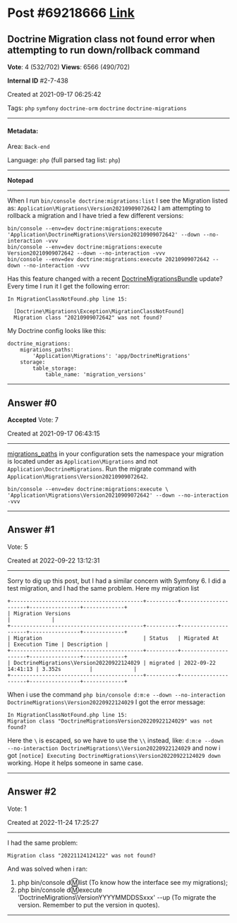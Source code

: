 
# Post \#69218666 [Link](https://stackoverflow.com/questions/69218666/)

## Doctrine Migration class not found error when attempting to run down/rollback command

**Vote**: 4 (532/702) **Views**: 6566 (490/702) 

**Internal ID** \#2-7-438

Created at 2021-09-17 06:25:42

Tags: `php` `symfony` `doctrine-orm` `doctrine` `doctrine-migrations`

----------

#### Metadata:

Area: `Back-end`

Language: `php` (full parsed tag list: `php`)

----------

**Notepad**


----------

When I run `bin/console doctrine:migrations:list` I see the Migration listed as:
`Application\Migrations\Version20210909072642`
I am attempting to rollback a migration and I have tried a few different versions:
```
bin/console --env=dev doctrine:migrations:execute 'Application\DoctrineMigrations\Version20210909072642' --down --no-interaction -vvv
bin/console --env=dev doctrine:migrations:execute Version20210909072642 --down --no-interaction -vvv
bin/console --env=dev doctrine:migrations:execute 20210909072642 --down --no-interaction -vvv
```

Has this feature changed with a recent [DoctrineMigrationsBundle](https://symfony.com/bundles/DoctrineMigrationsBundle/current/index.html) update?
Every time I run it I get the following error:
```
In MigrationClassNotFound.php line 15:
                                                          
  [Doctrine\Migrations\Exception\MigrationClassNotFound]  
  Migration class "20210909072642" was not found?
```

My Doctrine config looks like this:
```
doctrine_migrations:
    migrations_paths:
        'Application\Migrations': 'app/DoctrineMigrations'
    storage:
        table_storage:
            table_name: 'migration_versions'
```



----------
        
## Answer \#0

**Accepted** Vote: 7

Created at 2021-09-17 06:43:15

------------

[migrations_paths](https://www.doctrine-project.org/projects/doctrine-migrations/en/3.0/reference/configuration.html#configuration) in your configuration sets the namespace your migration is located under as `Application\Migrations` and not `Application\DoctrineMigrations`.
Run the migrate command with `Application\Migrations\Version20210909072642`.
```
bin/console --env=dev doctrine:migrations:execute \
'Application\Migrations\Version20210909072642' --down --no-interaction -vvv
```



------------
    
    
## Answer \#1

 Vote: 5

Created at 2022-09-22 13:12:31

------------

Sorry to dig up this post, but I had a similar concern with Symfony 6.
I did a test migration, and I had the same problem.
Here my migration list
```
+------------------------------------------+----------+---------------------+----------------+-------------+
| Migration Versions                                                                         |             |
+------------------------------------------+----------+---------------------+----------------+-------------+
| Migration                                | Status   | Migrated At         | Execution Time | Description |
+------------------------------------------+----------+---------------------+----------------+-------------+
| DoctrineMigrations\Version20220922124029 | migrated | 2022-09-22 14:41:13 | 3.352s         |             |
+------------------------------------------+----------+---------------------+----------------+-------------+
```

When i use the command `php bin/console d:m:e --down --no-interaction DoctrineMigrations\Version20220922124029`
I got the error message:
```
In MigrationClassNotFound.php line 15:
Migration class "DoctrineMigrationsVersion20220922124029" was not found?
```

Here the `\` is escaped, so we have to use the `\\` instead, like:
`d:m:e --down --no-interaction DoctrineMigrations\\Version20220922124029`
and now i got `[notice] Executing DoctrineMigrations\Version20220922124029 down` working.
Hope it helps someone in same case.


------------
    
    
## Answer \#2

 Vote: 1

Created at 2022-11-24 17:25:27

------------

I had the same problem:
```
Migration class "20221124124122" was not found?
```

And was solved when i ran:

1. php bin/console d:m:list (To know how the interface see my migrations);
2. php bin/console d:m:execute 'DoctrineMigrations\VersionYYYYMMDDSSxxx' --up (To migrate the version. Remember to put the version in quotes).




------------
    
    